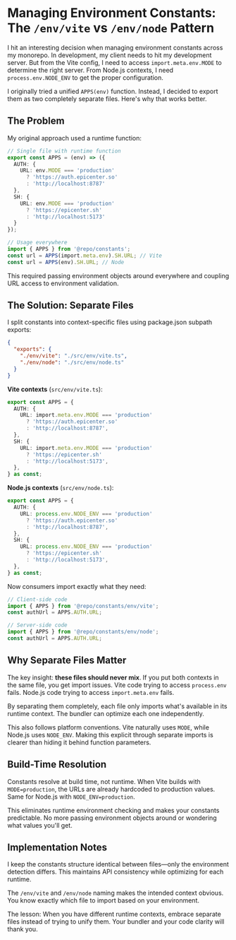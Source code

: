 # Managing Environment Constants: The `/env/vite` vs `/env/node` Pattern

I hit an interesting decision when managing environment constants across my monorepo. In development, my client needs to hit my development server. But from the Vite config, I need to access `import.meta.env.MODE` to determine the right server. From Node.js contexts, I need `process.env.NODE_ENV` to get the proper configuration.

I originally tried a unified `APPS(env)` function. Instead, I decided to export them as two completely separate files. Here's why that works better.

## The Problem

My original approach used a runtime function:

```typescript
// Single file with runtime function
export const APPS = (env) => ({
  AUTH: {
    URL: env.MODE === 'production' 
      ? 'https://auth.epicenter.so'
      : 'http://localhost:8787'
  },
  SH: {
    URL: env.MODE === 'production'
      ? 'https://epicenter.sh' 
      : 'http://localhost:5173'
  }
});

// Usage everywhere
import { APPS } from '@repo/constants';
const url = APPS(import.meta.env).SH.URL; // Vite
const url = APPS(env).SH.URL; // Node
```

This required passing environment objects around everywhere and coupling URL access to environment validation.

## The Solution: Separate Files

I split constants into context-specific files using package.json subpath exports:

```json
{
  "exports": {
    "./env/vite": "./src/env/vite.ts",
    "./env/node": "./src/env/node.ts"
  }
}
```

**Vite contexts** (`src/env/vite.ts`):
```typescript
export const APPS = {
  AUTH: {
    URL: import.meta.env.MODE === 'production'
      ? 'https://auth.epicenter.so'
      : 'http://localhost:8787',
  },
  SH: {
    URL: import.meta.env.MODE === 'production'
      ? 'https://epicenter.sh'
      : 'http://localhost:5173',
  },
} as const;
```

**Node.js contexts** (`src/env/node.ts`):
```typescript
export const APPS = {
  AUTH: {
    URL: process.env.NODE_ENV === 'production'
      ? 'https://auth.epicenter.so'
      : 'http://localhost:8787',
  },
  SH: {
    URL: process.env.NODE_ENV === 'production'
      ? 'https://epicenter.sh'
      : 'http://localhost:5173',
  },
} as const;
```

Now consumers import exactly what they need:

```typescript
// Client-side code
import { APPS } from '@repo/constants/env/vite';
const authUrl = APPS.AUTH.URL;

// Server-side code
import { APPS } from '@repo/constants/env/node';
const authUrl = APPS.AUTH.URL;
```

## Why Separate Files Matter

The key insight: **these files should never mix**. If you put both contexts in the same file, you get import issues. Vite code trying to access `process.env` fails. Node.js code trying to access `import.meta.env` fails.

By separating them completely, each file only imports what's available in its runtime context. The bundler can optimize each one independently.

This also follows platform conventions. Vite naturally uses `MODE`, while Node.js uses `NODE_ENV`. Making this explicit through separate imports is clearer than hiding it behind function parameters.

## Build-Time Resolution

Constants resolve at build time, not runtime. When Vite builds with `MODE=production`, the URLs are already hardcoded to production values. Same for Node.js with `NODE_ENV=production`.

This eliminates runtime environment checking and makes your constants predictable. No more passing environment objects around or wondering what values you'll get.

## Implementation Notes

I keep the constants structure identical between files—only the environment detection differs. This maintains API consistency while optimizing for each runtime.

The `/env/vite` and `/env/node` naming makes the intended context obvious. You know exactly which file to import based on your environment.

The lesson: When you have different runtime contexts, embrace separate files instead of trying to unify them. Your bundler and your code clarity will thank you.